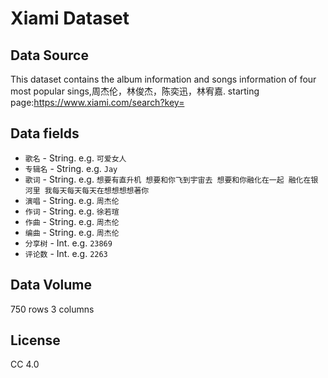 # Xiami Dataset

## Data Source                                                                                                                                                                             

This dataset contains the album information and songs information of four most popular sings,周杰伦，林俊杰，陈奕迅，林宥嘉.
starting page:https://www.xiami.com/search?key=

## Data fields
* `歌名` - String. e.g. `可爱女人`
* `专辑名` - String. e.g. `Jay`
* `歌词` - String. e.g. `想要有直升机 想要和你飞到宇宙去 想要和你融化在一起 融化在银河里 我每天每天每天在想想想想著你`
* `演唱` - String. e.g. `周杰伦`
* `作词` - String. e.g. `徐若瑄`
* `作曲` - String. e.g. `周杰伦`
* `编曲` - String. e.g. `周杰伦`
* `分享树` - Int. e.g. `23869`
* `评论数` - Int. e.g. `2263`

## Data Volume
750 rows 3 columns

## License
CC 4.0
